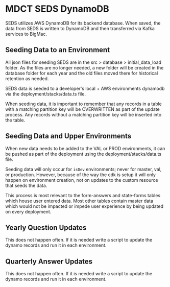 # MDCT SEDS DynamoDB

SEDS utilizes AWS DynamoDB for its backend database. When saved, the data from SEDS is written to DynamoDB and then transferred via Kafka services to BigMac.

## Seeding Data to an Environment

All json files for seeding SEDS are in the src > database > initial_data_load folder.
As the files are no longer needed, a new folder will be created in the database folder for each
year and the old files moved there for historical retention as needed.

SEDS data is seeded to a developer's local + AWS environments dynamodb via the deployment/stacks/data.ts file.

When seeding data, it is important to remember that any records in a table with a matching partition key will be OVERWRITTEN as part of the update process.
Any records without a matching partition key will be inserted into the table.

## Seeding Data and Upper Environments

When new data needs to be added to the VAL or PROD environments, it can be pushed as part of the deployment using the deployment/stacks/data.ts file.

Seeding data will only occur for `isDev` environments; never for master, val, or production. However, because of the way the cdk is setup it will only happen on environment creation, not on updates to the custom resource that seeds the data.

This process is most relevant to the form-answers and state-forms tables which house user entered data.
Most other tables contain master data which would not be impacted or impede user experience by being updated on every deployment.

## Yearly Question Updates

This does not happen often. If it is needed write a script to update the dynamo records and run it in each environment.

## Quarterly Answer Updates

This does not happen often. If it is needed write a script to update the dynamo records and run it in each environment.
